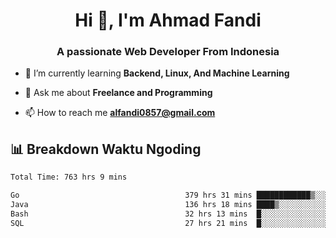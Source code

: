 <h1 align="center">Hi 👋, I'm Ahmad Fandi</h1>
<h3 align="center">A passionate Web Developer From Indonesia</h3>

- 🌱 I’m currently learning **Backend, Linux, And Machine Learning**

- 💬 Ask me about **Freelance and Programming**

- 📫 How to reach me **<alfandi0857@gmail.com>**


## 📊 Breakdown Waktu Ngoding

<!--START_SECTION:waka-->

```txt
Total Time: 763 hrs 9 mins

Go                                     379 hrs 31 mins ████████████▒░░░░░░░░░░░░   49.32 %
Java                                   136 hrs 18 mins ████▒░░░░░░░░░░░░░░░░░░░░   17.71 %
Bash                                   32 hrs 13 mins  █░░░░░░░░░░░░░░░░░░░░░░░░   04.19 %
SQL                                    27 hrs 21 mins  █░░░░░░░░░░░░░░░░░░░░░░░░   03.55 %
```

<!--END_SECTION:waka-->
